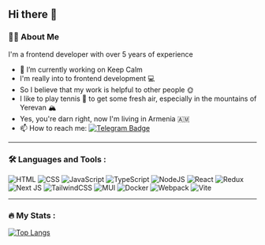 ## Hi there 👋

### :man_technologist: About Me
I'm a frontend developer with over 5 years of experience

- 🔭 I’m currently working on Keep Calm
- I'm really into to frontend development :computer:
- So I believe that my work is helpful to other people :sun_with_face:
- I like to play tennis :tennis: to get some fresh air, especially in the mountains of Yerevan :mountain_snow:
- Yes, you're darn right, now I'm living in Armenia :armenia:
- 📫 How to reach me: [![Telegram Badge](https://img.shields.io/badge/-chgrin-blue?style=flat&logo=Telegram&logoColor=white)](https://t.me/chgrin)

---

### :hammer_and_wrench: Languages and Tools :
![HTML](https://img.shields.io/badge/HTML-e34c26?style=for-the-badge&logo=html5&logoColor=white)
![CSS](https://img.shields.io/badge/CSS-2965f1?style=for-the-badge&logo=css3&logoColor=white)
![JavaScript](https://img.shields.io/badge/JavaScript-F7DF1E?style=for-the-badge&logo=javascript&logoColor=black)
![TypeScript](https://img.shields.io/badge/TypeSctipt-316192?style=for-the-badge&logo=typescript&logoColor=white)
![NodeJS](https://img.shields.io/badge/node.js-6DA55F?style=for-the-badge&logo=node.js&logoColor=white)
![React](https://img.shields.io/badge/react-%2320232a.svg?style=for-the-badge&logo=react&logoColor=%2361DAFB)
![Redux](https://img.shields.io/badge/redux-%23593d88.svg?style=for-the-badge&logo=redux&logoColor=white)
![Next JS](https://img.shields.io/badge/Next-black?style=for-the-badge&logo=next.js&logoColor=white)
![TailwindCSS](https://img.shields.io/badge/tailwindcss-%2338B2AC.svg?style=for-the-badge&logo=tailwind-css&logoColor=white)
![MUI](https://img.shields.io/badge/MUI-%230081CB.svg?style=for-the-badge&logo=mui&logoColor=white)
![Docker](https://img.shields.io/badge/Docker-316192?style=for-the-badge&logo=docker&logoColor=white)
![Webpack](https://img.shields.io/badge/webpack-%238DD6F9.svg?style=for-the-badge&logo=webpack&logoColor=black)
![Vite](https://img.shields.io/badge/vite-%23646CFF.svg?style=for-the-badge&logo=vite&logoColor=white)

---

### :fire: My Stats :
[![Top Langs](https://github-readme-stats.vercel.app/api/top-langs/?username=chgrin&layout=compact&theme=shadow_green)](https://github.com/anuraghazra/github-readme-stats)

